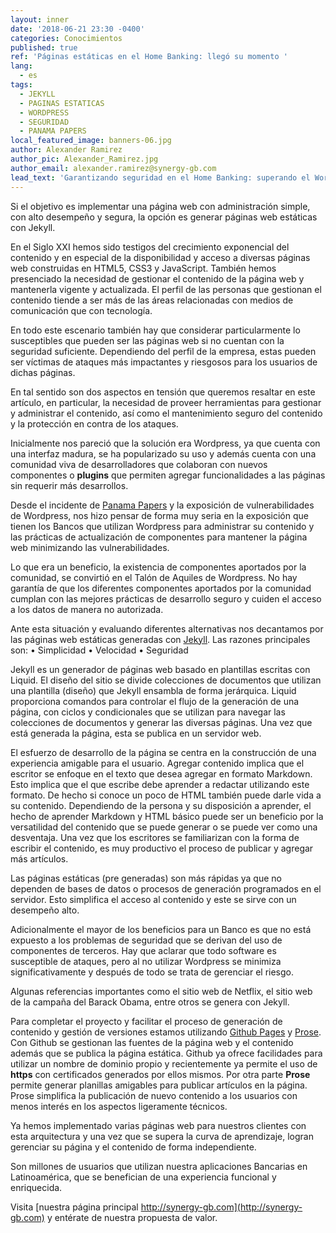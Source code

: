 ```yaml
---
layout: inner
date: '2018-06-21 23:30 -0400'
categories: Conocimientos
published: true
ref: 'Páginas estáticas en el Home Banking: llegó su momento '
lang:
  - es
tags:
  - JEKYLL
  - PAGINAS ESTATICAS
  - WORDPRESS
  - SEGURIDAD
  - PANAMA PAPERS
local_featured_image: banners-06.jpg
author: Alexander Ramirez
author_pic: Alexander_Ramirez.jpg
author_email: alexander.ramirez@synergy-gb.com
lead_text: 'Garantizando seguridad en el Home Banking: superando el WordPress !!'
---
```

Si el objetivo es implementar una página web con administración simple, con alto desempeño y segura, la opción es generar páginas web estáticas con Jekyll.

En el Siglo XXI hemos sido testigos del crecimiento exponencial del contenido y en especial de la disponibilidad y acceso a diversas páginas web construidas en HTML5, CSS3 y JavaScript. También hemos presenciado la necesidad de gestionar el contenido de la página web y mantenerla vigente y actualizada. El perfil de las personas que gestionan el contenido tiende a ser más de las áreas relacionadas con medios de comunicación que con tecnología.
 
En todo este escenario también hay que considerar particularmente lo susceptibles que pueden ser las páginas web si no cuentan con la seguridad suficiente. Dependiendo del perfil de la empresa, estas pueden ser víctimas de ataques más impactantes y riesgosos para los usuarios de dichas páginas.
 
En tal sentido son dos aspectos en tensión que queremos resaltar en este artículo, en particular, la necesidad de proveer herramientas para gestionar y administrar el contenido, así como el mantenimiento seguro del contenido y la protección en contra de los ataques.
 
Inicialmente nos pareció que la solución era Wordpress, ya que cuenta con una interfaz madura, se ha popularizado su uso y además cuenta con una comunidad viva de desarrolladores que colaboran con nuevos componentes o **plugins** que permiten agregar funcionalidades a las páginas sin requerir más desarrollos. 

Desde el incidente de [Panama Papers](https://www.wordfence.com/blog/2016/04/panama-papers-wordpress-email-connection/) y la exposición de vulnerabilidades de Wordpress, nos hizo pensar de forma muy seria en la exposición que tienen los Bancos que utilizan Wordpress para administrar su contenido y las prácticas de actualización de componentes para mantener la página web minimizando las vulnerabilidades.
 
Lo que era un beneficio, la existencia de componentes aportados por la comunidad, se convirtió en el Talón de Aquiles de Wordpress. No hay garantía de que los diferentes componentes aportados por la comunidad cumplan con las mejores prácticas de desarrollo seguro y cuiden el acceso a los datos de manera no autorizada.
 
Ante esta situación y evaluando diferentes alternativas nos decantamos por las páginas web estáticas generadas con [Jekyll](https://jekyllrb.com). Las razones principales son:
•	Simplicidad
•	Velocidad
•	Seguridad
 
Jekyll es un generador de páginas web basado en plantillas escritas con Liquid. El diseño del sitio se divide colecciones de documentos que utilizan una plantilla (diseño) que Jekyll ensambla de forma jerárquica. Liquid proporciona comandos para controlar el flujo de la generación de una página, con ciclos y condicionales que se utilizan para navegar las colecciones de documentos y generar las diversas páginas. Una vez que está generada la página, esta se publica en un servidor web.
 
El esfuerzo de desarrollo de la página se centra en la construcción de una experiencia amigable para el usuario. Agregar contenido implica que el escritor se enfoque en el texto que desea agregar en formato Markdown. Esto implica que el que escribe debe aprender a redactar utilizando este formato. De hecho si conoce un poco de HTML también puede darle vida a su contenido. Dependiendo de la persona y su disposición a aprender, el hecho de aprender Markdown y HTML básico puede ser un beneficio por la versatilidad del contenido que se puede generar o se puede ver como una desventaja. Una vez que los escritores se familiarizan con la forma de escribir el contenido, es muy productivo el proceso de publicar y agregar más artículos.
 
Las páginas estáticas (pre generadas) son más rápidas ya que no dependen de bases de datos o procesos de generación programados en el servidor. Esto simplifica el acceso al contenido y este se sirve con un desempeño alto.
 
Adicionalmente el mayor de los beneficios para un Banco es que no está expuesto a los problemas de seguridad que se derivan del uso de componentes de terceros. Hay que aclarar que todo software es susceptible de ataques, pero al no utilizar Wordpress se minimiza significativamente y después de todo se trata de gerenciar el riesgo.
 
Algunas referencias importantes como el sitio web de Netflix, el sitio web de la campaña del Barack Obama, entre otros se genera con Jekyll.
 
Para completar el proyecto y facilitar el proceso de generación de contenido y gestión de versiones estamos utilizando [Github Pages](https://pages.github.com) y [Prose](http://prose.io). Con Github se gestionan las fuentes de la página web y el contenido además que se publica la página estática. Github ya ofrece facilidades para utilizar un nombre de dominio propio y recientemente ya permite el uso de **https** con certificados generados por ellos mismos. Por otra parte **Prose** permite generar planillas amigables para publicar artículos en la página. Prose simplifica la publicación de nuevo contenido a los usuarios con menos interés en los aspectos ligeramente técnicos.
 
Ya hemos implementado varias páginas web para nuestros clientes con esta arquitectura y una vez que se supera la curva de aprendizaje, logran gerenciar su página y el contenido de forma independiente.

Son millones de usuarios que utilizan nuestra aplicaciones Bancarias en Latinoamérica, que se benefician de una experiencia funcional y enriquecida. 

Visita [nuestra página principal http://synergy-gb.com](http://synergy-gb.com) y entérate de nuestra propuesta de valor.
